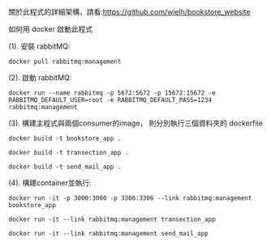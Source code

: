 關於此程式的詳細架構，請看:https://github.com/wielh/bookstore_website

如何用 docker 啟動此程式

(1). 安裝 rabbitMQ:

    docker pull rabbitmq:management

(2). 啟動 rabbitMQ:

    docker run --name rabbitmq -p 5672:5672 -p 15672:15672 -e RABBITMQ_DEFAULT_USER=root -e RABBITMQ_DEFAULT_PASS=1234 rabbitmq:management

(3). 構建主程式與兩個consumer的image， 則分別執行三個資料夾的 dockerfile

    docker build -t bookstore_app .

    docker build -t transection_app .

    docker build -t send_mail_app .

(4). 構建container並執行:

    docker run -it -p 3000:3000 -p 3306:3306 --link rabbitmq:management bookstore_app

    docker run -it --link rabbitmq:management transection_app

    docker run -it --link rabbitmq:management send_mail_app
